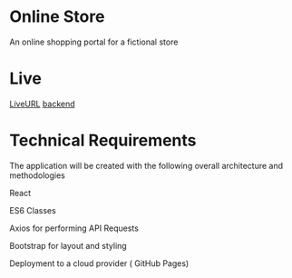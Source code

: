 # Online Store

An online shopping portal for a fictional store

# Live
[LiveURL](https://alsatarysamah.github.io/transaction/)
[backend](https://mstart.cleverapps.io/)







# Technical Requirements

The application will be created with the following overall architecture and methodologies

React

ES6 Classes

Axios for performing API Requests

Bootstrap for layout and styling



Deployment to a cloud provider ( GitHub Pages)

